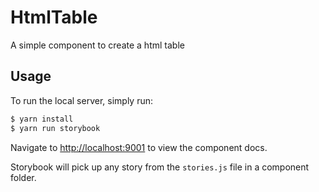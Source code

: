 # HtmlTable
A simple component to create a html table


## Usage

To run the local server, simply run:

```bash
$ yarn install
$ yarn run storybook
```

Navigate to [http://localhost:9001](http://localhost:9001) to view the component docs.

Storybook will pick up any story from the `stories.js` file in a component folder.